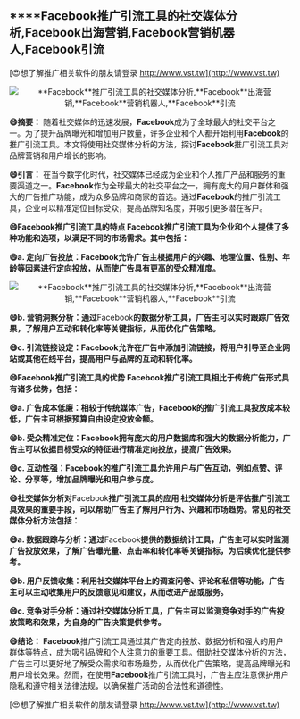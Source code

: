 ## ****Facebook**推广引流工具的社交媒体分析,**Facebook**出海营销,**Facebook**营销机器人,**Facebook**引流**

[😍想了解推广相关软件的朋友请登录 http://www.vst.tw](http://www.vst.tw)

 <center><img src="https://vst.tw/MP4/tuiguang/png/6.png" alt="**Facebook**推广引流工具的社交媒体分析,**Facebook**出海营销,**Facebook**营销机器人,**Facebook**引流"></center>

**😄摘要：**
随着社交媒体的迅速发展，**Facebook**成为了全球最大的社交平台之一。为了提升品牌曝光和增加用户数量，许多企业和个人都开始利用**Facebook**的推广引流工具。本文将使用社交媒体分析的方法，探讨**Facebook**推广引流工具对品牌营销和用户增长的影响。

**😄引言：**
在当今数字化时代，社交媒体已经成为企业和个人推广产品和服务的重要渠道之一。**Facebook**作为全球最大的社交平台之一，拥有庞大的用户群体和强大的广告推广功能，成为众多品牌和商家的首选。通过**Facebook**的推广引流工具，企业可以精准定位目标受众，提高品牌知名度，并吸引更多潜在客户。

**😄**Facebook**推广引流工具的特点 **Facebook**推广引流工具为企业和个人提供了多种功能和选项，以满足不同的市场需求。其中包括：**

**😄a. 定向广告投放：**Facebook**允许广告主根据用户的兴趣、地理位置、性别、年龄等因素进行定向投放，从而使广告具有更高的受众精准度。**

 <center><img src="https://vst.tw/MP4/tuiguang/png/8.png" alt="**Facebook**推广引流工具的社交媒体分析,**Facebook**出海营销,**Facebook**营销机器人,**Facebook**引流"></center>

**😄b. 营销洞察分析：通过**Facebook**的数据分析工具，广告主可以实时跟踪广告效果，了解用户互动和转化率等关键指标，从而优化广告策略。**

**😄c. 引流链接设定：**Facebook**允许在广告中添加引流链接，将用户引导至企业网站或其他在线平台，提高用户与品牌的互动和转化率。**

**😄**Facebook**推广引流工具的优势 **Facebook**推广引流工具相比于传统广告形式具有诸多优势，包括：**

**😄a. 广告成本低廉：相较于传统媒体广告，**Facebook**的推广引流工具投放成本较低，广告主可根据预算自由设定投放金额。**

**😄b. 受众精准定位：**Facebook**拥有庞大的用户数据库和强大的数据分析能力，广告主可以依据目标受众的特征进行精准定向投放，提高广告效果。**

**😄c. 互动性强：**Facebook**的推广引流工具允许用户与广告互动，例如点赞、评论、分享等，增加品牌曝光和用户参与度。**

**😄社交媒体分析对**Facebook**推广引流工具的应用 社交媒体分析是评估推广引流工具效果的重要手段，可以帮助广告主了解用户行为、兴趣和市场趋势。常见的社交媒体分析方法包括：**

**😄a. 数据跟踪与分析：通过**Facebook**提供的数据统计工具，广告主可以实时监测广告投放效果，了解广告曝光量、点击率和转化率等关键指标，为后续优化提供参考。**

**😄b. 用户反馈收集：利用社交媒体平台上的调查问卷、评论和私信等功能，广告主可以主动收集用户的反馈意见和建议，从而改进产品或服务。**

**😄c. 竞争对手分析：通过社交媒体分析工具，广告主可以监测竞争对手的广告投放策略和效果，为自身的广告决策提供参考。**

**😄结论：**
**Facebook**推广引流工具通过其广告定向投放、数据分析和强大的用户群体等特点，成为吸引品牌和个人注意力的重要工具。借助社交媒体分析的方法，广告主可以更好地了解受众需求和市场趋势，从而优化广告策略，提高品牌曝光和用户增长效果。然而，在使用**Facebook**推广引流工具时，广告主应注意保护用户隐私和遵守相关法律法规，以确保推广活动的合法性和道德性。

[😍想了解推广相关软件的朋友请登录 http://www.vst.tw](http://www.vst.tw)



